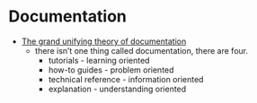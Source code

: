 Documentation
=============

* [The grand unifying theory of documentation](https://documentation.divio.com)
    *  there isn’t one thing called documentation, there are four.
        * tutorials - learning oriented
        * how-to guides - problem oriented
        * technical reference - information oriented
        * explanation - understanding oriented
